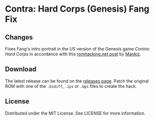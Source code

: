 # Contra: Hard Corps (Genesis) Fang Fix

## Changes
Fixes Fang's intro portrait in the US version of the Genesis game
*Contra: Hard Corps*
in accordance with this
[romhacking.net post](https://www.romhacking.net/forum/index.php?msg=447463)
by
[Mankiz](https://www.romhacking.net/forum/index.php?action=profile;u=168505).

## Download
The latest release can be found on the
[releases page](https://github.com/lightbulb-sun/contrahardcorps-fang/releases).
Patch the original ROM with one of the `.bsdiff`, `.ips` or `.bps` files
to create the hack.

## License
Distributed under the MIT License. See LICENSE for more information.
